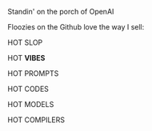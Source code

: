 Standin' on the porch of OpenAI

Floozies on the Github love the way I sell:

HOT SLOP

HOT __VIBES__

HOT PROMPTS

HOT CODES

HOT MODELS

HOT COMPILERS
